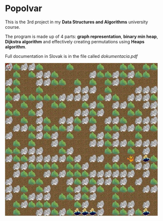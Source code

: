# Popolvar

This is the 3rd project in my **Data Structures and Algorithms** university course.

The program is made up of 4 parts: **graph representation**, **binary min heap**, **Dijkstra algorithm** and effectively creating permutations using **Heaps algorithm**.

Full documentation in Slovak is in the file called _dokumentacia.pdf_

![example](example.jpg)